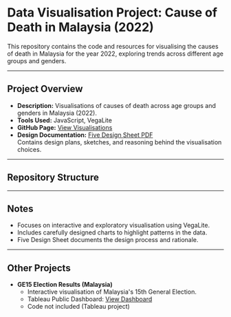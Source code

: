 # Data Visualisation Project: Cause of Death in Malaysia (2022)

This repository contains the code and resources for visualising the causes of death in Malaysia for the year 2022, exploring trends across different age groups and genders.

---

## Project Overview

- **Description:** Visualisations of causes of death across age groups and genders in Malaysia (2022).  
- **Tools Used:** JavaScript, VegaLite  
- **GitHub Page:** [View Visualisations](https://chaikerou.github.io/3179/)  
- **Design Documentation:** [Five Design Sheet PDF](https://raw.githubusercontent.com/ChaiKeRou/3179/main/docs/Five_Design_Sheet.pdf)  
  Contains design plans, sketches, and reasoning behind the visualisation choices.

---

## Repository Structure

---

## Notes

- Focuses on interactive and exploratory visualisation using VegaLite.
- Includes carefully designed charts to highlight patterns in the data.
- Five Design Sheet documents the design process and rationale.

---

## Other Projects

- **GE15 Election Results (Malaysia)**
  - Interactive visualisation of Malaysia's 15th General Election.
  - Tableau Public Dashboard: [View Dashboard](https://public.tableau.com/app/profile/ke.rou.chai/viz/DataVisualisation1_17246620597920/Dashboard1)
  - Code not included (Tableau project)
